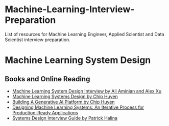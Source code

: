 # Machine-Learning-Interview-Preparation
List of resources for Machine Learning Engineer, Applied Scientist and Data Scientist interview preparation.


# Machine Learning System Design 

## Books and Online Reading
- [Machine Learning System Design Interview by Ali Aminian and Alex Xu](https://www.amazon.com/Machine-Learning-System-Design-Interview/dp/1736049127/ref=sr_1_1?crid=6GGNX2APDCZT&dib=eyJ2IjoiMSJ9.PN6PDBSnNyT0t3EkMyot7WqxHhfgFM26885HWMLRsZyxd98purlPAnWwaNQixDSM_Xl56EQBxV1i6rp8w5qGLOFUpp3RbEagJxQFa3v3Ojw_dj5mE1CAzyafvHpNkph4zkkBEQiXrkGJj-MuyPaWklnl6BYZCP7Z01st8hhOXpCuEpnEH9JCk8GQY8Wvk9ijwwt6p-LWb9UVlj0gUpqhWj4_0U3MmFVPSTRMC949g1k.NsOPOP9qzC6tX0h7_rb43Qx7YyGb6-ZjaEjsPKE8o3A&dib_tag=se&keywords=machine+learning+system+design&qid=1734583173&sprefix=machine+learning+syste%2Caps%2C180&sr=8-1)
- [Machine Learning Systems Design by Chip Huyen](https://huyenchip.com/machine-learning-systems-design/toc.html)
- [Building A Generative AI Platform by Chip Huyen](https://huyenchip.com/2024/07/25/genai-platform.html)
- [Designing Machine Learning Systems: An Iterative Process for Production-Ready Applications](https://www.amazon.com/Designing-Machine-Learning-Systems-Production-Ready/dp/1098107969/ref=sr_1_1?crid=34FK38VS10MOL&dib=eyJ2IjoiMSJ9.OBDpLaGfjPFym8EGEjKYAmh-ma6yOctFVEu8eobu-8CtluKwecdBofcVkOcU7UYRnaqdePawyXcRybCmaj7fhx41GxWAz9KE2pBulWKJjBbMaqtsbe158aINLG_RKgZdvZHLGiwz3039HcbbXncHsxSnNXndqL9GhVcFGugU4B7nAHoBbbGS1XWZyP3khqjehq1lLP8IaptugcHUy_FxwcgRP3SNqR3J8iP2Eg539QE.5GCCAtKOoLemaIz60lGvkG8ETl1R5Qt2qu9PObau6JQ&dib_tag=se&keywords=designing+machine+learning+systems+by+chip+huyen&qid=1734583792&sprefix=chip+huyen+machine+learning+%2Caps%2C177&sr=8-1)
- [Systems Design Interview Guide by Patrick Halina](http://patrickhalina.com/posts/systems-design-interview-guide/#design)
